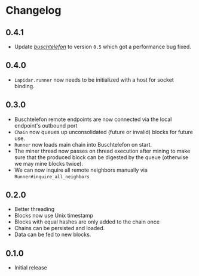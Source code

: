 # Changelog

## 0.4.1

* Update [*buschtelefon*](https://github.com/renuo/buschtelefon) to version `0.5`
  which got a performance bug fixed.

## 0.4.0

* `Lapidar.runner` now needs to be initialized with a host for socket binding.

## 0.3.0

* Buschtelefon remote endpoints are now connected via the local endpoint's outbound port
* `Chain` now queues up unconsolidated (future or invalid) blocks for future use.
* `Runner` now loads main chain into Buschtelefon on start.
* The miner thread now passes on thread execution after mining to make sure
  that the produced block can be digested by the queue (otherwise we may mine blocks twice).
* We can now inquire all remote neighbors manually via `Runner#inquire_all_neighbors`

## 0.2.0

* Better threading
* Blocks now use Unix timestamp
* Blocks with equal hashes are only added to the chain once
* Chains can be persisted and loaded.
* Data can be fed to new blocks.

## 0.1.0

* Initial release
